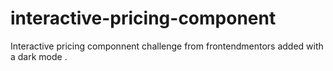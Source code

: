 # interactive-pricing-component

Interactive pricing componnent challenge from frontendmentors added with a dark mode .
